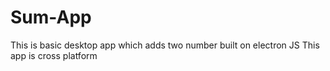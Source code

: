 # Sum-App
This is basic desktop app which adds two number built on electron JS 
This app is cross platform 
